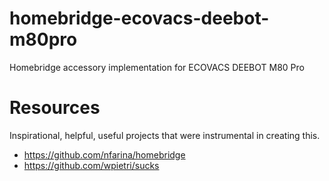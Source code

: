 # homebridge-ecovacs-deebot-m80pro

Homebridge accessory implementation for ECOVACS DEEBOT M80 Pro

# Resources

Inspirational, helpful, useful projects that were instrumental in creating this.

- https://github.com/nfarina/homebridge
- https://github.com/wpietri/sucks
